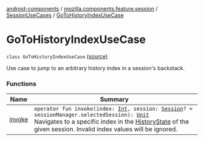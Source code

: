 [android-components](../../../index.md) / [mozilla.components.feature.session](../../index.md) / [SessionUseCases](../index.md) / [GoToHistoryIndexUseCase](./index.md)

# GoToHistoryIndexUseCase

`class GoToHistoryIndexUseCase` [(source)](https://github.com/mozilla-mobile/android-components/blob/master/components/feature/session/src/main/java/mozilla/components/feature/session/SessionUseCases.kt#L189)

Use case to jump to an arbitrary history index in a session's backstack.

### Functions

| Name | Summary |
|---|---|
| [invoke](invoke.md) | `operator fun invoke(index: `[`Int`](https://kotlinlang.org/api/latest/jvm/stdlib/kotlin/-int/index.html)`, session: `[`Session`](../../../mozilla.components.browser.session/-session/index.md)`? = sessionManager.selectedSession): `[`Unit`](https://kotlinlang.org/api/latest/jvm/stdlib/kotlin/-unit/index.html)<br>Navigates to a specific index in the [HistoryState](#) of the given session. Invalid index values will be ignored. |
